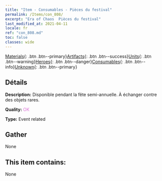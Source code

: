 ```yaml
---
title: "Item - Consumables - Pièces du festival"
permalink: /Items/con_808/
excerpt: "Era of Chaos  Pièces du festival"
last_modified_at: 2021-04-11
locale: fr
ref: "con_808.md"
toc: false
classes: wide
---
```

 [Materials](/fr/Items/){: .btn .btn--primary}[Artifacts](/fr/Items/Artifacts/){: .btn .btn--success}[Units](/fr/Items/Units/){: .btn .btn--warning}[Heroes](/fr/Items/Heroes/){: .btn .btn--danger}[Consumables](/fr/Items/Consumables/){: .btn .btn--info}[Unknown](/fr/Items/Unknown/){: .btn .btn--primary}

## Détails
 **Description:** Disponible pendant la fête semi-annuelle. À échanger contre des objets rares.

 **Quality:** <span style="color: #DA70D6">OK</span>

 **Type:** Event related

## Gather

  None

## This item contains:

  None

